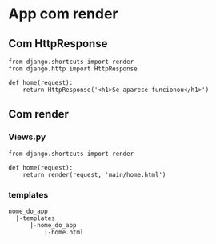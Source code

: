 # App com render

## Com HttpResponse
```
from django.shortcuts import render
from django.http import HttpResponse

def home(request):
    return HttpResponse('<h1>Se aparece funcionou</h1>')
```

## Com render




### Views.py
```
from django.shortcuts import render

def home(request):
    return render(request, 'main/home.html')
```

### templates
```
nome_do_app
  |-templates
      |-nome_do_app
          |-home.html
```
